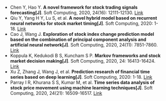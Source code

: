 * Chen Y, Hao Y. <b>A novel framework for stock trading signals forecasting[J]</b>. Soft Computing, 2020, 24(16): 12111-12130. [Link](https://link.springer.com/article/10.1007/s00500-019-04650-8)
* Qiu Y, Yang H Y, Lu S, et al. <b>A novel hybrid model based on recurrent neural networks for stock market timing[J]</b>. Soft Computing, 2020: 1-18. [Link](https://link.springer.com/article/10.1007/s00500-020-04862-3)
* Cao J, Wang J. <b>Exploration of stock index change prediction model based on the combination of principal component analysis and artificial neural network[J]</b>. Soft Computing, 2020, 24(11): 7851-7860. [Link](https://link.springer.com/article/10.1007/s00500-019-03918-3)
* Koppula K, Kedukodi B S, Kuncham S P. <b>Markov frameworks and stock market decision making[J]</b>. Soft Computing, 2020, 24: 16413-16424. [Link](https://link.springer.com/article/10.1007/s00500-020-04950-4)
* Xu Z, Zhang J, Wang J, et al. <b>Prediction research of financial time series based on deep learning[J]</b>. Soft Computing, 2020: 1-18. [Link](https://link.springer.com/article/10.1007/s00500-020-04788-w)
* Parray I R, Khurana S S, Kumar M, et al. <b>Time series data analysis of stock price movement using machine learning techniques[J]</b>. Soft Computing, 2020, 24(21): 16509-16517. [Link](https://link.springer.com/article/10.1007/s00500-020-04957-x)